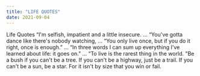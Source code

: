 ```yaml
---
title: "LIFE QUOTES"
date: 2021-09-04
---
```


Life Quotes “I'm selfish, impatient and a little insecure. ... 
“You've gotta dance like there's nobody watching, ... 
“You only live once, but if you do it right, once is enough.” ... 
“In three words I can sum up everything I've learned about life: it goes on.” ... 
“To live is the rarest thing in the world.
"Be a bush if you can't be a tree. If you can't be a highway, just be a trail. 
If you can't be a sun, be a star. For it isn't by size that you win or fail.
